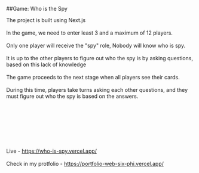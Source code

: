

##Game: Who is the Spy


The project is built using Next.js<br>
<br>
In the game, we need to enter  least 3 and a maximum of 12 players.
<br>
<br>
Only one player will receive the "spy" role, Nobody will know who is spy.
<br>
<br>
It is up to the other players to figure out who the spy is by asking questions, based on this lack of knowledge
<br>
<br>
 The game proceeds to the next stage when all players see their cards.
<br>
<br>
During this time, players take turns asking each other questions, and they must figure out who the spy is based on the answers.

<br>
<br>
<br>
<br>
<br>
<br>


Live - https://who-is-spy.vercel.app/ 
<br>
<br>
Check in my protfolio -
https://portfolio-web-six-phi.vercel.app/

